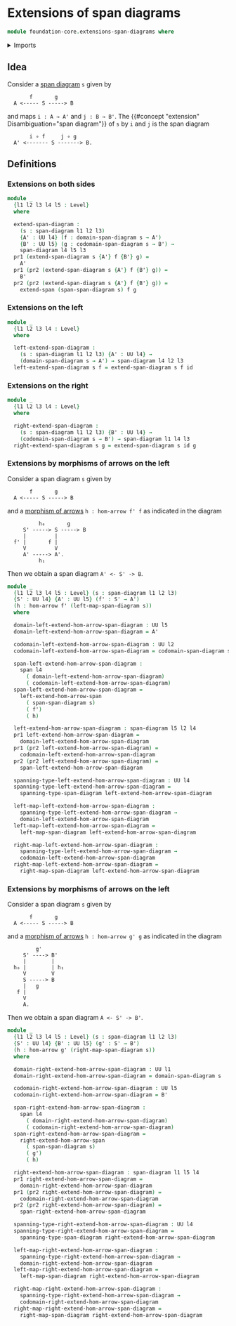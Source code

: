 # Extensions of span diagrams

```agda
module foundation-core.extensions-span-diagrams where
```

<details><summary>Imports</summary>

```agda
open import foundation.dependent-pair-types
open import foundation.extensions-spans
open import foundation.morphisms-arrows
open import foundation.span-diagrams
open import foundation.spans
open import foundation.universe-levels

open import foundation-core.function-types
```

</details>

## Idea

Consider a [span diagram](foundation.span-diagrams.md) `s` given by

```text
       f       g
  A <----- S -----> B
```

and maps `i : A → A'` and `j : B → B'`. The {{#concept "extension" Disambiguation="span diagram"}} of `s` by `i` and `j` is the span diagram

```text
       i ∘ f     j ∘ g
  A' <------- S -------> B.
```

## Definitions

### Extensions on both sides

```agda
module _
  {l1 l2 l3 l4 l5 : Level}
  where

  extend-span-diagram :
    (s : span-diagram l1 l2 l3)
    {A' : UU l4} (f : domain-span-diagram s → A')
    {B' : UU l5} (g : codomain-span-diagram s → B') →
    span-diagram l4 l5 l3
  pr1 (extend-span-diagram s {A'} f {B'} g) =
    A'
  pr1 (pr2 (extend-span-diagram s {A'} f {B'} g)) =
    B'
  pr2 (pr2 (extend-span-diagram s {A'} f {B'} g)) =
    extend-span (span-span-diagram s) f g
```

### Extensions on the left

```agda
module _
  {l1 l2 l3 l4 : Level}
  where

  left-extend-span-diagram :
    (s : span-diagram l1 l2 l3) {A' : UU l4} →
    (domain-span-diagram s → A') → span-diagram l4 l2 l3
  left-extend-span-diagram s f = extend-span-diagram s f id
```

### Extensions on the right

```agda
module _
  {l1 l2 l3 l4 : Level}
  where

  right-extend-span-diagram :
    (s : span-diagram l1 l2 l3) {B' : UU l4} →
    (codomain-span-diagram s → B') → span-diagram l1 l4 l3
  right-extend-span-diagram s g = extend-span-diagram s id g
```

### Extensions by morphisms of arrows on the left

Consider a span diagram `s` given by

```text
       f       g
  A <----- S -----> B
```

and a [morphism of arrows](foundation.morphisms-arrows.md) `h : hom-arrow f' f` as indicated in the diagram

```text
          h₀       g
     S' -----> S -----> B
     |         |
  f' |       f |
     V         V
     A' -----> A'.
          h₁
```

Then we obtain a span diagram `A' <- S' -> B`.

```agda
module _
  {l1 l2 l3 l4 l5 : Level} (s : span-diagram l1 l2 l3)
  {S' : UU l4} {A' : UU l5} (f' : S' → A')
  (h : hom-arrow f' (left-map-span-diagram s))
  where

  domain-left-extend-hom-arrow-span-diagram : UU l5
  domain-left-extend-hom-arrow-span-diagram = A'

  codomain-left-extend-hom-arrow-span-diagram : UU l2
  codomain-left-extend-hom-arrow-span-diagram = codomain-span-diagram s

  span-left-extend-hom-arrow-span-diagram :
    span l4
      ( domain-left-extend-hom-arrow-span-diagram)
      ( codomain-left-extend-hom-arrow-span-diagram)
  span-left-extend-hom-arrow-span-diagram =
    left-extend-hom-arrow-span
      ( span-span-diagram s)
      ( f')
      ( h)

  left-extend-hom-arrow-span-diagram : span-diagram l5 l2 l4
  pr1 left-extend-hom-arrow-span-diagram =
    domain-left-extend-hom-arrow-span-diagram
  pr1 (pr2 left-extend-hom-arrow-span-diagram) =
    codomain-left-extend-hom-arrow-span-diagram
  pr2 (pr2 left-extend-hom-arrow-span-diagram) =
    span-left-extend-hom-arrow-span-diagram

  spanning-type-left-extend-hom-arrow-span-diagram : UU l4
  spanning-type-left-extend-hom-arrow-span-diagram =
    spanning-type-span-diagram left-extend-hom-arrow-span-diagram

  left-map-left-extend-hom-arrow-span-diagram :
    spanning-type-left-extend-hom-arrow-span-diagram →
    domain-left-extend-hom-arrow-span-diagram
  left-map-left-extend-hom-arrow-span-diagram =
    left-map-span-diagram left-extend-hom-arrow-span-diagram

  right-map-left-extend-hom-arrow-span-diagram :
    spanning-type-left-extend-hom-arrow-span-diagram →
    codomain-left-extend-hom-arrow-span-diagram
  right-map-left-extend-hom-arrow-span-diagram =
    right-map-span-diagram left-extend-hom-arrow-span-diagram
```

### Extensions by morphisms of arrows on the left

Consider a span diagram `s` given by

```text
       f       g
  A <----- S -----> B
```

and a [morphism of arrows](foundation.morphisms-arrows.md) `h : hom-arrow g' g` as indicated in the diagram

```text
         g'
     S' ----> B'
     |        |
  h₀ |        | h₁
     V        V
     S -----> B
     |   g
   f |
     V
     A.
```

Then we obtain a span diagram `A <- S' -> B'`.

```agda
module _
  {l1 l2 l3 l4 l5 : Level} (s : span-diagram l1 l2 l3)
  {S' : UU l4} {B' : UU l5} (g' : S' → B')
  (h : hom-arrow g' (right-map-span-diagram s))
  where

  domain-right-extend-hom-arrow-span-diagram : UU l1
  domain-right-extend-hom-arrow-span-diagram = domain-span-diagram s

  codomain-right-extend-hom-arrow-span-diagram : UU l5
  codomain-right-extend-hom-arrow-span-diagram = B'

  span-right-extend-hom-arrow-span-diagram :
    span l4
      ( domain-right-extend-hom-arrow-span-diagram)
      ( codomain-right-extend-hom-arrow-span-diagram)
  span-right-extend-hom-arrow-span-diagram =
    right-extend-hom-arrow-span
      ( span-span-diagram s)
      ( g')
      ( h)

  right-extend-hom-arrow-span-diagram : span-diagram l1 l5 l4
  pr1 right-extend-hom-arrow-span-diagram =
    domain-right-extend-hom-arrow-span-diagram
  pr1 (pr2 right-extend-hom-arrow-span-diagram) =
    codomain-right-extend-hom-arrow-span-diagram
  pr2 (pr2 right-extend-hom-arrow-span-diagram) =
    span-right-extend-hom-arrow-span-diagram

  spanning-type-right-extend-hom-arrow-span-diagram : UU l4
  spanning-type-right-extend-hom-arrow-span-diagram =
    spanning-type-span-diagram right-extend-hom-arrow-span-diagram

  left-map-right-extend-hom-arrow-span-diagram :
    spanning-type-right-extend-hom-arrow-span-diagram →
    domain-right-extend-hom-arrow-span-diagram
  left-map-right-extend-hom-arrow-span-diagram =
    left-map-span-diagram right-extend-hom-arrow-span-diagram

  right-map-right-extend-hom-arrow-span-diagram :
    spanning-type-right-extend-hom-arrow-span-diagram →
    codomain-right-extend-hom-arrow-span-diagram
  right-map-right-extend-hom-arrow-span-diagram =
    right-map-span-diagram right-extend-hom-arrow-span-diagram
```
